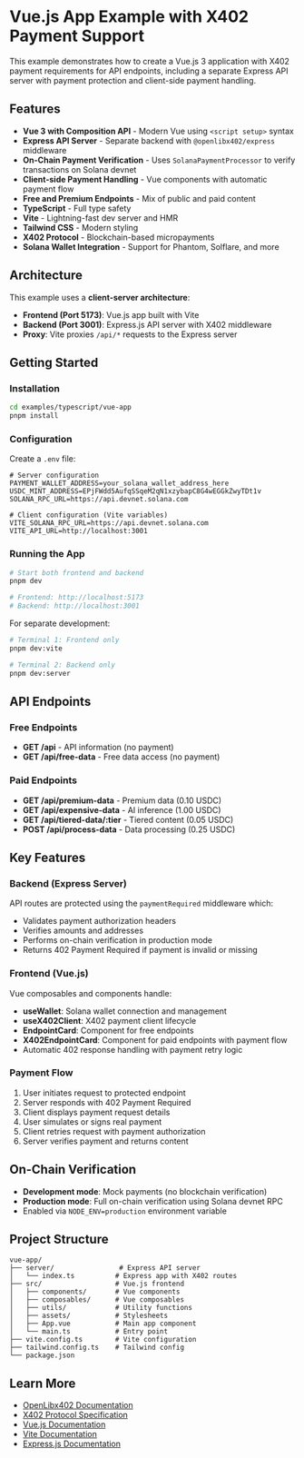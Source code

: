 # Vue.js App Example with X402 Payment Support

This example demonstrates how to create a Vue.js 3 application with X402 payment requirements for API endpoints, including a separate Express API server with payment protection and client-side payment handling.

## Features

- **Vue 3 with Composition API** - Modern Vue using `<script setup>` syntax
- **Express API Server** - Separate backend with `@openlibx402/express` middleware
- **On-Chain Payment Verification** - Uses `SolanaPaymentProcessor` to verify transactions on Solana devnet
- **Client-side Payment Handling** - Vue components with automatic payment flow
- **Free and Premium Endpoints** - Mix of public and paid content
- **TypeScript** - Full type safety
- **Vite** - Lightning-fast dev server and HMR
- **Tailwind CSS** - Modern styling
- **X402 Protocol** - Blockchain-based micropayments
- **Solana Wallet Integration** - Support for Phantom, Solflare, and more

## Architecture

This example uses a **client-server architecture**:
- **Frontend (Port 5173)**: Vue.js app built with Vite
- **Backend (Port 3001)**: Express.js API server with X402 middleware
- **Proxy**: Vite proxies `/api/*` requests to the Express server

## Getting Started

### Installation

```bash
cd examples/typescript/vue-app
pnpm install
```

### Configuration

Create a `.env` file:

```env
# Server configuration
PAYMENT_WALLET_ADDRESS=your_solana_wallet_address_here
USDC_MINT_ADDRESS=EPjFWdd5AufqSSqeM2qN1xzybapC8G4wEGGkZwyTDt1v
SOLANA_RPC_URL=https://api.devnet.solana.com

# Client configuration (Vite variables)
VITE_SOLANA_RPC_URL=https://api.devnet.solana.com
VITE_API_URL=http://localhost:3001
```

### Running the App

```bash
# Start both frontend and backend
pnpm dev

# Frontend: http://localhost:5173
# Backend: http://localhost:3001
```

For separate development:

```bash
# Terminal 1: Frontend only
pnpm dev:vite

# Terminal 2: Backend only
pnpm dev:server
```

## API Endpoints

### Free Endpoints

- **GET /api** - API information (no payment)
- **GET /api/free-data** - Free data access (no payment)

### Paid Endpoints

- **GET /api/premium-data** - Premium data (0.10 USDC)
- **GET /api/expensive-data** - AI inference (1.00 USDC)
- **GET /api/tiered-data/:tier** - Tiered content (0.05 USDC)
- **POST /api/process-data** - Data processing (0.25 USDC)

## Key Features

### Backend (Express Server)

API routes are protected using the `paymentRequired` middleware which:
- Validates payment authorization headers
- Verifies amounts and addresses
- Performs on-chain verification in production mode
- Returns 402 Payment Required if payment is invalid or missing

### Frontend (Vue.js)

Vue composables and components handle:
- **useWallet**: Solana wallet connection and management
- **useX402Client**: X402 payment client lifecycle
- **EndpointCard**: Component for free endpoints
- **X402EndpointCard**: Component for paid endpoints with payment flow
- Automatic 402 response handling with payment retry logic

### Payment Flow

1. User initiates request to protected endpoint
2. Server responds with 402 Payment Required
3. Client displays payment request details
4. User simulates or signs real payment
5. Client retries request with payment authorization
6. Server verifies payment and returns content

## On-Chain Verification

- **Development mode**: Mock payments (no blockchain verification)
- **Production mode**: Full on-chain verification using Solana devnet RPC
- Enabled via `NODE_ENV=production` environment variable

## Project Structure

```
vue-app/
├── server/                # Express API server
│   └── index.ts          # Express app with X402 routes
├── src/                  # Vue.js frontend
│   ├── components/       # Vue components
│   ├── composables/      # Vue composables
│   ├── utils/            # Utility functions
│   ├── assets/           # Stylesheets
│   ├── App.vue           # Main app component
│   └── main.ts           # Entry point
├── vite.config.ts        # Vite configuration
├── tailwind.config.ts    # Tailwind config
└── package.json
```

## Learn More

- [OpenLibx402 Documentation](https://openlibx402.github.io/docs)
- [X402 Protocol Specification](https://www.x402.org/x402-whitepaper.pdf)
- [Vue.js Documentation](https://vuejs.org/guide/introduction.html)
- [Vite Documentation](https://vite.dev/)
- [Express.js Documentation](https://expressjs.com/)
